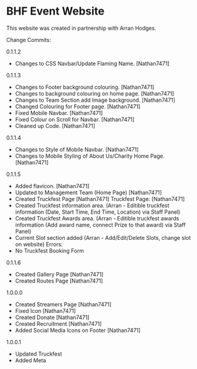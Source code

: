 # BHF Event Website

This website was created in partnership with Arran Hodges.

Change Commits:

0.1.1.2
- Changes to CSS Navbar/Update Flaming Name. [Nathan7471]

0.1.1.3
- Changes to Footer background colouring. [Nathan7471]
- Changes to background colouring on home page. [Nathan7471]
- Changes to Team Section add Image background. [Nathan7471]
- Changed Colouring for Footer page. [Nathan7471]
- Fixed Mobile Navbar. [Nathan7471]
- Fixed Colour on Scroll for Navbar. [Nathan7471]
- Cleaned up Code. [Nathan7471]

0.1.1.4
- Changes to Style of Mobile Navbar. [Nathan7471]
- Changes to Mobile Styling of About Us/Charity Home Page. [Nathan7471]

0.1.1.5
- Added flavicon. [Nathan7471]
- Updated to Management Team (Home Page) [Nathan7471]
- Created Truckfest Page [Nathan7471]
Truckfest Page: [Nathan7471]
- Created Truckfest information area. (Arran - Editible truckfest information (Date, Start Time, End Time, Location) via Staff Panel)
- Created Truckfest Awards area. (Arran - Editible truckfest awards information (Add award name, connect Prize to that award) via Staff Panel)
- Current Slot section added (Arran - Add/Edit/Delete Slots, change slot on website)
Errors:
- No Truckfest Booking Form

0.1.1.6
- Created Gallery Page [Nathan7471]
- Created Routes Page [Nathan7471]

1.0.0.0
- Created Streamers Page [Nathan7471]
- Fixed Icon [Nathan7471]
- Created Donate [Nathan7471]
- Created Recruitment [Nathan7471]
- Added Social Media Icons on Footer [Nathan7471]

1.0.0.1 
- Updated Truckfest
- Added Meta

